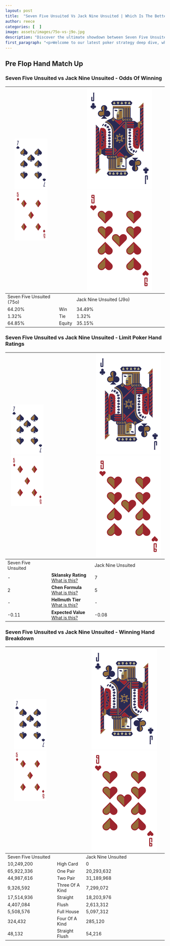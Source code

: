 ```yaml
---
layout: post
title:  "Seven Five Unsuited Vs Jack Nine Unsuited | Which Is The Better Hand In Poker? A Complete Guide"
author: reece
categories: [  ]
image: assets/images/75o-vs-j9o.jpg
description: "Discover the ultimate showdown between Seven Five Unsuited and Jack Nine Unsuited in poker! Uncover the odds, strategies, and scenarios where one hand triumphs over the other. Get ready to up your poker game with this thrilling analysis."
first_paragraph: "<p>Welcome to our latest poker strategy deep dive, where we're pitting two distinct hands against each other in a high-stakes showdown: Seven Five Unsuited vs Jack Nine Unsuited.</p><p>In the dynamic world of poker, every decision counts, and knowing which hand holds the upper hand is key to your success at the table.</p><p>In this article, we'll dissect these two hands, explore the scenarios where one dominates the other, and equip you with the knowledge to make strategic choices that can tip the odds in your favor.</p><p>Get ready to unravel the intriguing dynamics of these poker hands and elevate your game to new heights.</p>"
---
```




[comment]: # (sp0)

## Pre Flop Hand Match Up

<div class="table hand-ratings" markdown="1"> 



### Seven Five Unsuited vs Jack Nine Unsuited - Odds Of Winning


    
| ![image info](assets/images/hand1/7.png) ![image info](assets/images/hand1/5o.png) |  | ![image info](assets/images/hand2/J.png) ![image info](assets/images/hand2/9o.png) |
| -------- | -------- | -------- |
| Seven Five Unsuited (75o) |  | Jack Nine Unsuited (J9o) |
| 64.20% | Win | 34.49% |
| 1.32% | Tie | 1.32% |
| 64.85% | Equity | 35.15% |




[comment]: # (sp1)



### Seven Five Unsuited vs Jack Nine Unsuited - Limit Poker Hand Ratings


    
| ![image info](assets/images/hand1/7.png) ![image info](assets/images/hand1/5o.png) |  | ![image info](assets/images/hand2/J.png) ![image info](assets/images/hand2/9o.png) |
| -------- | -------- | -------- |
| Seven Five Unsuited |  | Jack Nine Unsuited |
| - | **Sklansky Rating** [What is this?](/sklansky-rating-explained) | 7 |
| 2 | **Chen Formula** [What is this?](/chen-formula-explained) | 5 |
| - | **Hellmuth Tier** [What is this?](/Hellmuth-tier-explained) | - |
| -0.11 | **Expected Value** [What is this?](/expected-value-explained) | -0.08 |




[comment]: # (sp2)



### Seven Five Unsuited vs Jack Nine Unsuited - Winning Hand Breakdown


    
| ![image info](assets/images/hand1/7.png) ![image info](assets/images/hand1/5o.png) |  | ![image info](assets/images/hand2/J.png) ![image info](assets/images/hand2/9o.png) |
| -------- | -------- | -------- |
| Seven Five Unsuited |  | Jack Nine Unsuited |
| 10,249,200 | High Card | 0 |
| 65,922,336 | One Pair | 20,293,632 |
| 44,987,616 | Two Pair | 31,189,968 |
| 9,326,592 | Three Of A Kind | 7,299,072 |
| 17,514,936 | Straight | 18,203,976 |
| 4,407,084 | Flush | 2,613,312 |
| 5,508,576 | Full House | 5,097,312 |
| 324,432 | Four Of A Kind | 285,120 |
| 48,132 | Straight Flush | 54,216 |




[comment]: # (sp3)



</div>

[comment]: # (sp4)



[comment]: # (sp5)

